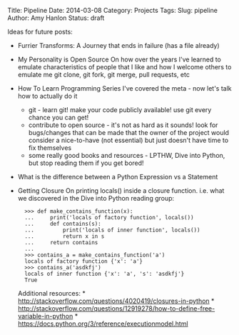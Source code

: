 Title: Pipeline
Date: 2014-03-08
Category: Projects
Tags: 
Slug: pipeline
Author: Amy Hanlon
Status: draft

Ideas for future posts:

* Furrier Transforms: A Journey that ends in failure
    (has a file already)
* My Personality is Open Source
    On how over the years I've learned to emulate characteristics of people that I like and how I welcome others to emulate me
    git clone, git fork, git merge, pull requests, etc
* How To Learn Programming Series
    I've covered the meta - now let's talk how to actually do it
    * git - learn git! make your code publicly available! use git every chance you can get!
    * contribute to open source - it's not as hard as it sounds! look for bugs/changes that can be made that the owner of the project would consider a nice-to-have (not essential) but just doesn't have time to fix themselves
    * some really good books and resources - LPTHW, Dive into Python, but stop reading them if you get bored!
* What is the difference between a Python Expression vs a Statement
* Getting Closure
    On printing locals() inside a closure function.
    i.e. what we discovered in the Dive into Python reading group:

        >>> def make_contains_function(x):
        ...     print('locals of factory function', locals())
        ...     def contains(s):
        ...         print('locals of inner function', locals())
        ...         return x in s
        ...     return contains
        ...
        >>> contains_a = make_contains_function('a')
        locals of factory function {'x': 'a'}
        >>> contains_a('asdkfj')
        locals of inner function {'x': 'a', 's': 'asdkfj'}
        True

    Additional resources:
        * http://stackoverflow.com/questions/4020419/closures-in-python
        * http://stackoverflow.com/questions/12919278/how-to-define-free-variable-in-python
        * https://docs.python.org/3/reference/executionmodel.html